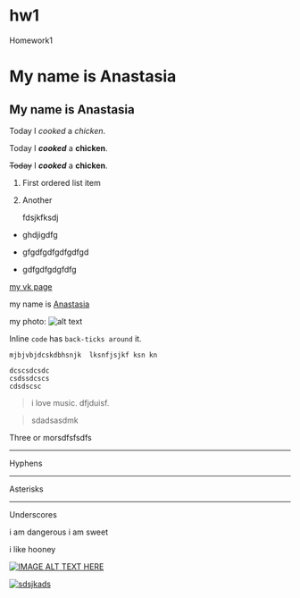 # hw1
Homework1

# My name is Anastasia
## My name is Anastasia

Today I *cooked* a _chicken_.

Today I ***cooked*** a __chicken__.

~~Today~~ I ***cooked*** a __chicken__.

1. First ordered list item
2. Another

   fdsjkfksdj
   
- ghdjigdfg
* gfgdfgdfgdfgdfgd
+ gdfgdfgdgfdfg

[my vk page](https://vk.com/muslimkaramatov)

my name is [Anastasia]()

my photo:
![alt text](https://material.io/icons/static/images/icons-180x180.png "1")

Inline `code` has `back-ticks around` it.

`mjbjvbjdcskdbhsnjk  lksnfjsjkf ksn kn`


```fsdfsdc
dcscsdcsdc
csdssdcscs
cdsdscsc
```

>i love music.
>dfjduisf.

>sdadsasdmk



Three or morsdfsfsdfs

---

Hyphens

***

Asterisks

___

Underscores


i am dangerous
i am sweet

i like hooney


[![IMAGE ALT TEXT HERE](http://img.youtube.com/vi/YOUTUBE_VIDEO_ID_HERE/0.jpg)](http://www.youtube.com/watch?v=YOUTUBE_VIDEO_ID_HERE)

[![sdsjkads](https://i.ytimg.com/vi/KYKfAq3Z7eQ/hqdefault.jpg?sqp=-oaymwEWCNIBEHZIWvKriqkDCQgBFQAAiEIYAQ==&rs=AOn4CLBA4WzBzrEmgM6j_VVPgOuCqVeGNQ)](https://www.youtube.com/watch?v=KYKfAq3Z7eQ)

